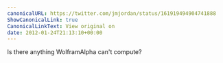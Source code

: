 ```yaml
---
canonicalURL: https://twitter.com/jmjordan/status/161919494904741888
ShowCanonicalLink: true
CanonicalLinkText: View original on
date: 2012-01-24T21:13:10+00:00
---
```

Is there anything WolframAlpha can't compute?